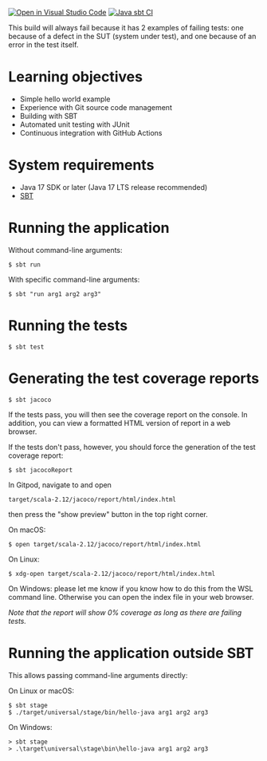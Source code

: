 [![Open in Visual Studio Code](https://classroom.github.com/assets/open-in-vscode-718a45dd9cf7e7f842a935f5ebbe5719a5e09af4491e668f4dbf3b35d5cca122.svg)](https://classroom.github.com/online_ide?assignment_repo_id=13574649&assignment_repo_type=AssignmentRepo)
[![Java sbt CI](https://github.com/lucformalmethodscourse/hello-java-sbt/actions/workflows/java-sbt.yml/badge.svg)](https://github.com/lucformalmethodscourse/hello-java-sbt/actions/workflows/java-sbt.yml)

This build will always fail because it has 2 examples of failing tests:
one because of a defect in the SUT (system under test), and one because of an error in the test itself.

# Learning objectives

* Simple hello world example
* Experience with Git source code management
* Building with SBT
* Automated unit testing with JUnit
* Continuous integration with GitHub Actions

# System requirements

* Java 17 SDK or later (Java 17 LTS release recommended)
* [SBT](https://www.scala-sbt.org/1.x/docs/Setup.html)

# Running the application

Without command-line arguments:

    $ sbt run

With specific command-line arguments:

    $ sbt "run arg1 arg2 arg3"
	
# Running the tests

    $ sbt test
	
# Generating the test coverage reports

    $ sbt jacoco
	
If the tests pass, you will then see the coverage report on the console. 
In addition, you can view a formatted HTML version of report in a web browser.

If the tests don't pass, however, you should force the generation of the test coverage report:

    $ sbt jacocoReport

In Gitpod, navigate to and open

    target/scala-2.12/jacoco/report/html/index.html
    
then press the "show preview" button in the top right corner.

On macOS:

    $ open target/scala-2.12/jacoco/report/html/index.html

On Linux:

    $ xdg-open target/scala-2.12/jacoco/report/html/index.html

On Windows: please let me know if you know how to do this from the WSL
command line. Otherwise you can open the index file in your web browser.

*Note that the report will show 0% coverage as long as there are failing tests.*

# Running the application outside SBT

This allows passing command-line arguments directly:

On Linux or macOS:

    $ sbt stage
    $ ./target/universal/stage/bin/hello-java arg1 arg2 arg3

On Windows:

    > sbt stage
    > .\target\universal\stage\bin\hello-java arg1 arg2 arg3

